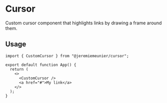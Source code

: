 # Cursor

Custom cursor component that highlights links by drawing a frame around them.

## Usage

```tsx
import { CustomCursor } from "@jeremiemeunier/cursor";

export default function App() {
  return (
    <>
      <CustomCursor />
      <a href="#">My link</a>
    </>
  );
}
```
